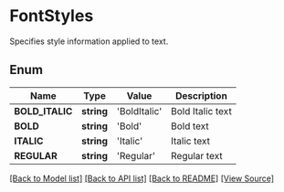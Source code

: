 ﻿# FontStyles
Specifies style information applied to text.

## Enum
Name | Type | Value | Description
------------ | ------------- | ------------- | -------------
**BOLD_ITALIC** | **string** | 'BoldItalic' | Bold Italic text
**BOLD** | **string** | 'Bold' | Bold text
**ITALIC** | **string** | 'Italic' | Italic text
**REGULAR** | **string** | 'Regular' | Regular text

[[Back to Model list]](../README.md#documentation-for-models) [[Back to API list]](../README.md#documentation-for-api-endpoints) [[Back to README]](../README.md) [[View Source]](../src/Aspose/PDF/Model/FontStyles.php)

